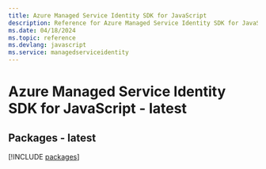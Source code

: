 ```yaml
---
title: Azure Managed Service Identity SDK for JavaScript
description: Reference for Azure Managed Service Identity SDK for JavaScript
ms.date: 04/18/2024
ms.topic: reference
ms.devlang: javascript
ms.service: managedserviceidentity
---
```

# Azure Managed Service Identity SDK for JavaScript - latest
## Packages - latest
[!INCLUDE [packages](managed-service-identity-index.md)]